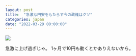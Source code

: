 ```yaml
---
layout: post
title:  "急激な円安をもたらす今の政権はクソ"
categories: japan
date: "2022-03-29 00:00:00"
---
```



<div class="trim">
  <div class="trim__item">
    <a href="{{ site.url }}/assets/images/2022-03-29-report/16-21-10.png">
      <img class="one" src="{{ site.url }}/assets/thumbnail/2022-03-29-report/16-21-10.png">
    </a>
  </div>
</div>


急激に上げ過ぎじゃ。
1ヶ月で10円も動くとかありえないから。
